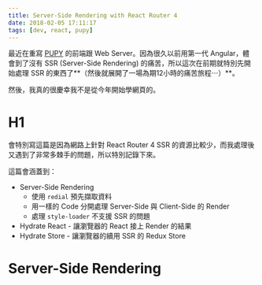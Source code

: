 ```yaml
---
title: Server-Side Rendering with React Router 4
date: 2018-02-05 17:11:17
tags: [dev, react, pupy]
---
```


最近在重寫 [PUPY](/tags/pupy) 的前端跟 Web Server。因為很久以前用第一代 Angular，體會到了沒有 SSR (Server-Side Rendering) 的痛苦，所以這次在前期就特別先開始處理 SSR 的東西了**（然後就展開了一場為期12小時的痛苦旅程⋯）**。

然後，我真的很慶幸我不是從今年開始學網頁的。

# H1

會特別寫這篇是因為網路上針對 React Router 4 SSR 的資源比較少，而我處理後又遇到了非常多棘手的問題，所以特別記錄下來。

這篇會涵蓋到：
- Server-Side Rendering
  - 使用 `redial` 預先擷取資料
  - 用一樣的 Code 分開處理 Server-Side 與 Client-Side 的 Render
  - 處理 `style-loader` 不支援 SSR 的問題
- Hydrate React - 讓瀏覽器的 React 接上 Render 的結果
- Hydrate Store - 讓瀏覽器的續用 SSR 的 Redux Store

# Server-Side Rendering